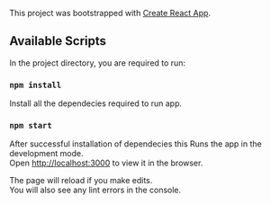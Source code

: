 This project was bootstrapped with [Create React App](https://github.com/facebook/create-react-app).

## Available Scripts

In the project directory, you are required to run:

### `npm install`

Install all the dependecies required to run app.

### `npm start`

After successful installation of dependecies this Runs the app in the development mode.\
Open [http://localhost:3000](http://localhost:3000) to view it in the browser.

The page will reload if you make edits.\
You will also see any lint errors in the console.